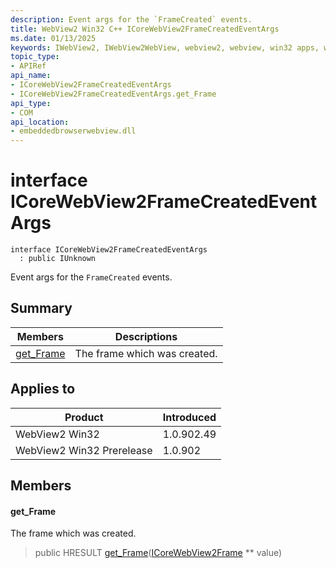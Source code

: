 ```yaml
---
description: Event args for the `FrameCreated` events.
title: WebView2 Win32 C++ ICoreWebView2FrameCreatedEventArgs
ms.date: 01/13/2025
keywords: IWebView2, IWebView2WebView, webview2, webview, win32 apps, win32, edge, ICoreWebView2, ICoreWebView2Controller, browser control, edge html, ICoreWebView2FrameCreatedEventArgs
topic_type: 
- APIRef
api_name:
- ICoreWebView2FrameCreatedEventArgs
- ICoreWebView2FrameCreatedEventArgs.get_Frame
api_type:
- COM
api_location:
- embeddedbrowserwebview.dll
---
```


# interface ICoreWebView2FrameCreatedEventArgs

```
interface ICoreWebView2FrameCreatedEventArgs
  : public IUnknown
```

Event args for the `FrameCreated` events.

## Summary

 Members                        | Descriptions
--------------------------------|---------------------------------------------
[get_Frame](#get_frame) | The frame which was created.

## Applies to

Product                         | Introduced
--------------------------------|---------------------------------------------
WebView2 Win32            |    1.0.902.49
WebView2 Win32 Prerelease |    1.0.902

## Members

#### get_Frame

The frame which was created.

> public HRESULT [get_Frame](#get_frame)([ICoreWebView2Frame](icorewebview2frame.md#icorewebview2frame) ** value)

